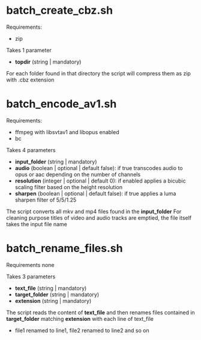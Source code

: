 # batch_create_cbz.sh
Requirements:
- zip

Takes 1 parameter
- **topdir** (string | mandatory)

For each folder found in that directory the script will compress them as zip with .cbz extension
# batch_encode_av1.sh
Requirements:
- ffmpeg with libsvtav1 and libopus enabled
- bc

Takes 4 parameters
- **input_folder** (string | mandatory)
- **audio** (boolean | optional | default false): if true transcodes audio to opus or aac depending on the number of channels
- **resolution** (integer | optional | default 0): if enabled applies a bicubic scaling filter based on the height resolution
- **sharpen** (boolean | optional | default false): if true applies a luma sharpen filter of 5/5/1.25

The script converts all mkv and mp4 files found in the **input_folder**
For cleaning purpose titles of video and audio tracks are emptied, the file itself takes the input file name

# batch_rename_files.sh
Requirements none

Takes 3 parameters
- **text_file** (string | mandatory)
- **target_folder** (string | mandatory)
- **extension** (string | mandatory)

The script reads the content of **text_file** and then renames files contained in **target_folder** matching **extension** with each line of text_file
- file1 renamed to line1, file2 renamed to line2 and so on
